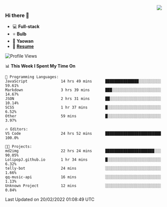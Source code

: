 <img align="right" src="https://github-readme-stats.vercel.app/api?username=LolipopJ&show_icons=true&count_private=true&hide_title=true&include_all_commits=true&theme=vue">

### Hi there 👋

- :computer: **Full-stack**
- :star: **Bulb**
- :pill: **Yaowan**
- :milky_way: [**Resume**](https://cdn.jsdelivr.net/gh/lolipopj/resume/export/resume-en.pdf)

<!--START_SECTION:waka-->
![Profile Views](http://img.shields.io/badge/Profile%20Views-24-blue)

📊 **This Week I Spent My Time On** 

```text
💬 Programming Languages: 
JavaScript               14 hrs 49 mins      ███████████████░░░░░░░░░░   59.61% 
Markdown                 3 hrs 39 mins       ███░░░░░░░░░░░░░░░░░░░░░░   14.67% 
JSON                     2 hrs 31 mins       ██░░░░░░░░░░░░░░░░░░░░░░░   10.14% 
SCSS                     1 hr 37 mins        █░░░░░░░░░░░░░░░░░░░░░░░░   6.52% 
Other                    59 mins             █░░░░░░░░░░░░░░░░░░░░░░░░   3.97%

🔥 Editors: 
VS Code                  24 hrs 52 mins      █████████████████████████   100.0%

🐱‍💻 Projects: 
md2img                   22 hrs 24 mins      ██████████████████████░░░   90.05% 
LolipopJ.github.io       1 hr 34 mins        █░░░░░░░░░░░░░░░░░░░░░░░░   6.32% 
telly-bot                24 mins             ░░░░░░░░░░░░░░░░░░░░░░░░░   1.66% 
qq-music-api             16 mins             ░░░░░░░░░░░░░░░░░░░░░░░░░   1.13% 
Unknown Project          12 mins             ░░░░░░░░░░░░░░░░░░░░░░░░░   0.84%

```


 Last Updated on 20/02/2022 01:08:49 UTC
<!--END_SECTION:waka-->
